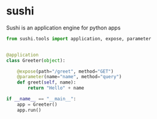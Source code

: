 # sushi

Sushi is an application engine for python apps

```python
from sushi.tools import application, expose, parameter


@application
class Greeter(object):

    @expose(path="/greet", method="GET")
    @parameter(name="name", method="query")
    def greet(self, name):
        return "Hello" + name
```

```python
if __name__ == "__main__":
    app = Greeter()
    app.run()
```